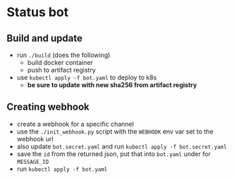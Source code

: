 # Status bot

## Build and update

- run `./build` (does the following)
    - build docker container
    - push to artifact registry
- use `kubectl apply -f bot.yaml` to deploy to k8s
    - **be sure to update with new sha256 from artifact registry**

## Creating webhook

- create a webhook for a specific channel
- use the `./init_webhook.py` script with the `WEBHOOK` env var set to the webhook url
- also update `bot.secret.yaml` and run `kubectl apply -f bot.secret.yaml`
- save the `id` from the returned json, put that into `bot.yaml` under for `MESSAGE_ID`
- run `kubectl apply -f bot.yaml`
